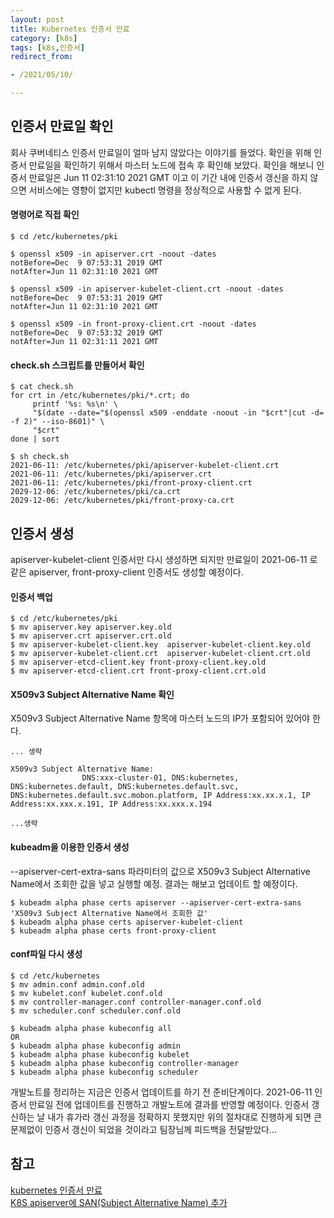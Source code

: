 ```yaml
---
layout: post 
title: Kubernetes 인증서 만료
category: [k8s]
tags: [k8s,인증서]
redirect_from:

- /2021/05/10/

---
```


## 인증서 만료일 확인
회사 쿠버네티스 인증서 만료일이 얼마 남지 않았다는 이야기를 들었다. 확인을 위해 인증서 만료일을 확인하기 위해서 마스터 노드에 접속 후 확인해 보았다. 확인을 해보니 인증서 만료일은 Jun 11 02:31:10 2021 GMT 이고 이 기간 내에 인증서 갱신을 하지 않으면 서비스에는 영향이 없지만 kubectl 명령을 정상적으로 사용할 수 없게 된다.      
  
#### 명령어로 직접 확인
```shell  
$ cd /etc/kubernetes/pki

$ openssl x509 -in apiserver.crt -noout -dates
notBefore=Dec  9 07:53:31 2019 GMT
notAfter=Jun 11 02:31:10 2021 GMT

$ openssl x509 -in apiserver-kubelet-client.crt -noout -dates
notBefore=Dec  9 07:53:31 2019 GMT
notAfter=Jun 11 02:31:10 2021 GMT

$ openssl x509 -in front-proxy-client.crt -noout -dates
notBefore=Dec  9 07:53:32 2019 GMT
notAfter=Jun 11 02:31:11 2021 GMT
```
  
#### check.sh 스크립트를 만들어서 확인
```shell  
$ cat check.sh 
for crt in /etc/kubernetes/pki/*.crt; do
     printf '%s: %s\n' \
     "$(date --date="$(openssl x509 -enddate -noout -in "$crt"|cut -d= -f 2)" --iso-8601)" \
     "$crt"
done | sort

$ sh check.sh
2021-06-11: /etc/kubernetes/pki/apiserver-kubelet-client.crt
2021-06-11: /etc/kubernetes/pki/apiserver.crt
2021-06-11: /etc/kubernetes/pki/front-proxy-client.crt
2029-12-06: /etc/kubernetes/pki/ca.crt
2029-12-06: /etc/kubernetes/pki/front-proxy-ca.crt
```  

## 인증서 생성
apiserver-kubelet-client 인증서만 다시 생성하면 되지만 만료일이 2021-06-11 로 같은 apiserver, front-proxy-client 인증서도 생성할 예정이다.  
#### 인증서 백업
```shell  
$ cd /etc/kubernetes/pki
$ mv apiserver.key apiserver.key.old
$ mv apiserver.crt apiserver.crt.old
$ mv apiserver-kubelet-client.key  apiserver-kubelet-client.key.old
$ mv apiserver-kubelet-client.crt  apiserver-kubelet-client.crt.old
$ mv apiserver-etcd-client.key front-proxy-client.key.old
$ mv apiserver-etcd-client.crt front-proxy-client.crt.old
```  
#### X509v3 Subject Alternative Name 확인  
X509v3 Subject Alternative Name 항목에 마스터 노드의 IP가 포함되어 있어야 한다.
```shell  
... 생략

X509v3 Subject Alternative Name: 
                DNS:xxx-cluster-01, DNS:kubernetes, DNS:kubernetes.default, DNS:kubernetes.default.svc, DNS:kubernetes.default.svc.mobon.platform, IP Address:xx.xx.x.1, IP Address:xx.xxx.x.191, IP Address:xx.xxx.x.194
                
...생략
```
#### kubeadm을 이용한 인증서 생성
--apiserver-cert-extra-sans 파라미터의 값으로 X509v3 Subject Alternative Name에서 조회한 값을 넣고 실행할 예정. 결과는 해보고 업데이트 할 예정이다.
```shell  
$ kubeadm alpha phase certs apiserver --apiserver-cert-extra-sans 'X509v3 Subject Alternative Name에서 조회한 값'
$ kubeadm alpha phase certs apiserver-kubelet-client
$ kubeadm alpha phase certs front-proxy-client
```   

#### conf파일 다시 생성
```shell  
$ cd /etc/kubernetes
$ mv admin.conf admin.conf.old
$ mv kubelet.conf kubelet.conf.old
$ mv controller-manager.conf controller-manager.conf.old
$ mv scheduler.conf scheduler.conf.old

$ kubeadm alpha phase kubeconfig all
OR
$ kubeadm alpha phase kubeconfig admin
$ kubeadm alpha phase kubeconfig kubelet
$ kubeadm alpha phase kubeconfig controller-manager
$ kubeadm alpha phase kubeconfig scheduler
```  
개발노트를 정리하는 지금은 인증서 업데이트를 하기 전 준비단계이다. 2021-06-11 인증서 만료일 전에 업데이트를 진행하고 개발노트에 결과를 반영할 예정이다. 
인증서 갱신하는 날 내가 휴가라 갱신 과정을 정확하지 못했지만 위의 절차대로 진행하게 되면 큰 문제없이 인증서 갱신이 되었을 것이라고 팀장님께 피드백을 전달받았다...

## 참고  
[kubernetes 인증서 만료](https://kangwoo.github.io/devops/kubernetes/apiserver-kubelet-client-certs-expired/)  
[K8S apiserver에 SAN(Subject Alternative Name) 추가](https://blusky10.tistory.com/498)  


